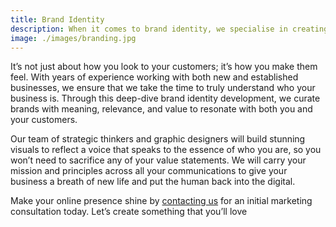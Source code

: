 ```yaml
---
title: Brand Identity
description: When it comes to brand identity, we specialise in creating long-lasting first impressions that leave your customers wanting more.
image: ./images/branding.jpg
---
```


It’s not just about how you look to your customers; it’s how you make them feel. With years of experience working with both new and established businesses, we ensure that we take the time to truly understand who your business is. Through this deep-dive brand identity development, we curate brands with meaning, relevance, and value to resonate with both you and your customers.

Our team of strategic thinkers and graphic designers will build stunning visuals to reflect a voice that speaks to the essence of who you are, so you won’t need to sacrifice any of your value statements. We will carry your mission and principles across all your communications to give your business a breath of new life and put the human back into the digital.

Make your online presence shine by [contacting us](/contact/) for an initial marketing consultation today. Let’s create something that you’ll love
